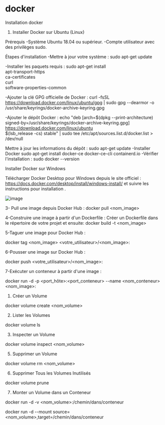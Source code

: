 # docker
Installation docker

1. Installer Docker sur Ubuntu (Linux)

Prérequis
-Système Ubuntu 18.04 ou supérieur.
-Compte utilisateur avec des privilèges sudo.

Étapes d'installation
  -Mettre à jour votre système :
  sudo apt-get update

 -Installer les paquets requis :
  sudo apt-get install \
  apt-transport-https \
  ca-certificates \
  curl \
  software-properties-common

 -Ajouter la clé GPG officielle de Docker :
  curl -fsSL https://download.docker.com/linux/ubuntu/gpg | sudo gpg --dearmor -o /usr/share/keyrings/docker-archive-keyring.gpg

  -Ajouter le dépôt Docker :
   echo \"deb [arch=$(dpkg --print-architecture) signed-by=/usr/share/keyrings/docker-archive-keyring.gpg] https://download.docker.com/linux/ubuntu \
  $(lsb_release -cs) stable" | sudo tee /etc/apt/sources.list.d/docker.list > /dev/null

Mettre à jour les informations du dépôt :
  sudo apt-get update
-Installer Docker 
sudo apt-get install docker-ce docker-ce-cli containerd.io
-Vérifier l'installation :
  sudo docker --version

 Installer Docker sur Windows  

 Télécharger Docker Desktop pour Windows depuis le site officiel :
   https://docs.docker.com/desktop/install/windows-install/
et suivre les instructions pour installation .

![image](https://github.com/user-attachments/assets/8ebe34a6-a337-4ccf-b5ef-6ee36cc8f2aa)


3- Pull une image depuis Docker Hub :
  docker pull <nom_image>

4-Construire une image à partir d'un Dockerfile :
Créer un Dockerfile dans le répertoire de votre projet et ensuite:
  docker build -t <nom_image> 
                  
5-Taguer une image pour Docker Hub :

docker tag <nom_image> <votre_utilisateur>/<nom_image>:<tag>

6-Pousser une image sur Docker Hub :

  docker push <votre_utilisateur>/<nom_image>:<tag>
  
7-Exécuter un conteneur à partir d'une image :

 docker run -d -p <port_hôte>:<port_conteneur> --name <nom_conteneur> <nom_image>:<tag>

1. Créer un Volume
   
docker volume create <nom_volume>

2. Lister les Volumes

docker volume ls

3. Inspecter un Volume

docker volume inspect <nom_volume>

5. Supprimer un Volume

docker volume rm <nom_volume>

6. Supprimer Tous les Volumes Inutilisés

docker volume prune

7. Monter un Volume dans un Conteneur

docker run -d -v <nom_volume>:/chemin/dans/conteneur <image>

docker run -d --mount source=<nom_volume>,target=/chemin/dans/conteneur <image>

